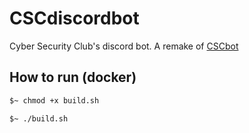 # CSCdiscordbot

Cyber Security Club's discord bot. A remake of [CSCbot](https://github.com/Hiexy/CSCBot)


## How to run (docker)


```bash
$~ chmod +x build.sh

$~ ./build.sh
```